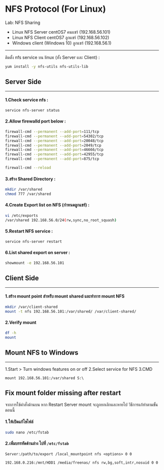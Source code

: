 <!-- https://ubuntu.com/server/docs/service-nfs -->

# NFS Protocol (For Linux)
<!-- [youtube how to](https://www.youtube.com/watch?v=YcnqY86qwKM) -->

Lab: NFS Sharing
- Linux NFS Server centOS7 คนแชร์ (192.168.56.101)
- Linux NFS Client centOS7 ลูกแชร์ (192.168.56.102)
- Windows client (Windows 10) ลูกแชร์ (192.168.56.1)
----------------------------------------------------
ติดตั้ง nfs service บน linux (ทั้ง Server และ Client) :
```sh
yum install -y nfs-utils nfs-utils-lib
```
## Server Side
-----------
#### 1.Check service nfs :
```sh
service nfs-server status
```
#### 2.Allow firewalld port below :
```sh
firewall-cmd --permanent --add-port=111/tcp
firewall-cmd --permanent --add-port=54302/tcp
firewall-cmd --permanent --add-port=20048/tcp
firewall-cmd --permanent --add-port=2049/tcp
firewall-cmd --permanent --add-port=46666/tcp
firewall-cmd --permanent --add-port=42955/tcp
firewall-cmd --permanent --add-port=875/tcp

firewall-cmd --reload
```
#### 3.สร้าง Shared Directory :
```sh
mkdir /var/shared
chmod 777 /var/shared
```

#### 4.Create Export list on NFS (กำหนดลูกแชร์) :
```sh
vi /etc/exports
/var/shared	192.168.56.0/24(rw,sync,no_root_squash)
```
#### 5.Restart NFS service :
```sh
service nfs-server restart
```
#### 6.List shared export on server :
```sh
showmount -e 192.168.56.101
```
## Client Side
-----------
#### 1.สร้าง mount point สำหรับ mount shared และทำการ mount NFS
```sh
mkdir /var/client-shared
mount -t nfs 192.168.56.101:/var/shared/ /var/client-shared/
```
#### 2.Verify mount 
```sh
df -h
mount
```

## Mount NFS to Windows
--------------------
1.Start > Turn windows features on or off
2.Select service for NFS
3.CMD
```
mount 192.168.56.101:/var/shared S:\
```

## Fix mount folder missing after restart
จากการใช้คำสั่งด้านบน หาก Restart Server mount จะถูกยกเลิกและหายไป วิธีการแก้ทำตามขั้นตอนนี้
#### 1.ให้เปิดแก้ไขไฟล์
```bash
sudo nano /etc/fstab 
```
#### 2.เพิ่มบรรทัดด้านล่าง ไปที่ `/etc/fstab`
`Server:/path/to/export /local_mountpoint nfs <options> 0 0`
```fstab
192.168.0.216:/mnt/HDD1 /media/freenas/ nfs rw,bg,soft,intr,nosuid 0 0
```